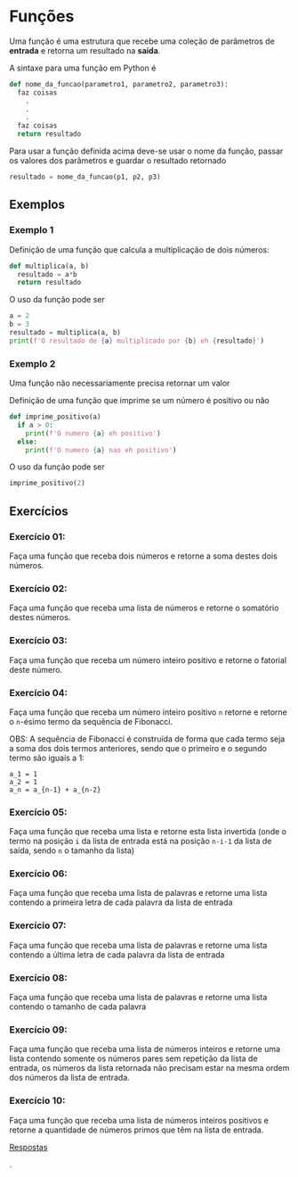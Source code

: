 # Funções

Uma função é uma estrutura que recebe uma coleção de parâmetros de **entrada** e retorna um resultado na **saída**.

A sintaxe para uma função em Python é

``` python
def nome_da_funcao(parametro1, parametro2, parametro3):
  faz coisas
    .
    .
    .
  faz coisas
  return resultado
```

Para usar a função definida acima deve-se usar o nome da função, passar os valores dos parâmetros e guardar o resultado retornado

``` python
resultado = nome_da_funcao(p1, p2, p3)
```

## Exemplos

### Exemplo 1

Definição de uma função que calcula a multiplicação de dois números:
``` python
def multiplica(a, b)
  resultado = a*b
  return resultado
```
O uso da função pode ser
``` python
a = 2
b = 3
resultado = multiplica(a, b)
print(f'O resultado de {a} multiplicado por {b} eh {resultado}')
```


### Exemplo 2

Uma função não necessariamente precisa retornar um valor

Definição de uma função que imprime se um número é positivo ou não
``` python
def imprime_positivo(a)
  if a > 0:
    print(f'O numero {a} eh positivo')
  else:
    print(f'O numero {a} nao eh positivo')
```
O uso da função pode ser
``` python
imprime_positivo(2)
```


## Exercícios

### Exercício 01:

Faça uma função que receba dois números e retorne a soma destes dois números.

### Exercício 02:

Faça uma função que receba uma lista de números e retorne o somatório destes números.

### Exercício 03:

Faça uma função que receba um número inteiro positivo e retorne o fatorial deste número.

### Exercício 04:

Faça uma função que receba um número inteiro positivo `n` retorne e retorne o `n`-ésimo termo da sequência de Fibonacci.

OBS: A sequência de Fibonacci é construída de forma que cada termo seja a soma dos dois termos anteriores, sendo que o primeiro e o segundo termo são iguais a 1:
```
a_1 = 1
a_2 = 1
a_n = a_{n-1} + a_{n-2}
```


### Exercício 05:

Faça uma função que receba uma lista e retorne esta lista invertida (onde o termo na posição `i` da lista de entrada está na posição `n-i-1` da lista de saída, sendo `n` o tamanho da lista)


### Exercício 06:

Faça uma função que receba uma lista de palavras e retorne uma lista contendo a primeira letra de cada palavra da lista de entrada


### Exercício 07:

Faça uma função que receba uma lista de palavras e retorne uma lista contendo a última letra de cada palavra da lista de entrada


### Exercício 08:

Faça uma função que receba uma lista de palavras e retorne uma lista contendo o tamanho de cada palavra

### Exercício 09:

Faça uma função que receba uma lista de números inteiros e retorne uma lista contendo somente os números pares sem repetição da lista de entrada, os números da lista retornada não precisam estar na mesma ordem dos números da lista de entrada.


### Exercício 10:

Faça uma função que receba uma lista de números inteiros positivos e retorne a quantidade de números primos que têm na lista de entrada.


[Respostas](https://github.com/viniciusdenovaes/Unip222IPE/tree/master/lab06)







.
